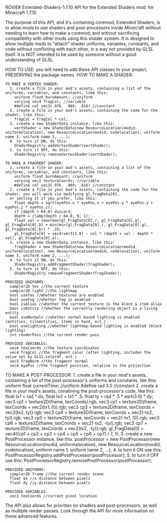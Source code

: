 
ROVIE# Extended-Shaders-1.7.10
API for the Extended Shaders mod, for Minecraft 1.7.10

The purpose of this API, and it's containing coremod, Extended Shaders, is to allow mods to use shaders and post-processors inside Minecraft without needing to learn how to make a coremod, and without sacrificing compatibility with other mods using this shader system.
It is designed to allow multiple mods to "attach" shader uniforms, variables, constants, and code without conflicting with each other, in a way not provided by GLSL itself.
It is NOT intended to be used by someone without a good understanding of GLSL.

HOW TO USE:
  you will need to add these API classes to your project, PRESERVING the package names.
  HOW TO MAKE A SHADER:
  
    TO MAKE A VERTEX SHADER:
      1. create a file in your mod's assets, containing a list of the uniforms, variables, and constants, like this:
        uniform float burnAmount; //uniform
        varying vec4 fragCol; //variable
        #define col vec3(.976, .969, .816) //constant
      2. create a file in your mod's assets, containing the code for the shader, like this:
        fragCol = fragCol * col;
      3. create a new ShaderData instance, like this:
        vertShader = new ShaderData(new ResourceLocation(modid, uniformslocation), new ResourceLocation(modid, codelocation), uniform name 1, uniform name 2, ...);
      4. to turn it ON, do this:
        ShaderRegistry.addVertexShader(vertShader);
      5. to turn it OFF, do this:
        ShaderRegistry.removeVertexShader(vertShader);
        
    TO MAKE A FRAGMENT SHADER:
      1. create a file in your mod's assets, containing a list of the uniforms, variables, and constants, like this:
        uniform float burnAmount; //uniform
        varying vec2 textureCoords; //variable
        #define col vec3(.976, .969, .816) //constant
      2. create a file in your mod's assets, containing the code for the shader. you will work via modifying gl_fragData[0],
      or setting it if you prefer, like this:
        float depth = sqrt(eyePos.x * eyePos.x + eyePos.y * eyePos.y + eyePos.z * eyePos.z);
        if (depth > 64.0) discard;
        depth = clamp(depth / 64.0, 0, 1);
        float val = (max(max(gl_FragData[0].r, gl_FragData[0].g), gl_FragData[0].b) + min(min(gl_FragData[0].r, gl_FragData[0].g), gl_FragData[0].b)) * .25;
        gl_FragData[0] = vec4(vec3(1.0) - col * (depth + val - depth * val), gl_FragData[0].a);
      3. create a new ShaderData instance, like this:
        fragShader = new ShaderData(new ResourceLocation(modid, uniformslocation), new ResourceLocation(modid, codelocation), uniform name 1, uniform name 2, ...);
      4. to turn it ON, do this:
        ShaderRegistry.addFragmentShader(fragShader);
      5. to turn it OFF, do this:
        ShaderRegistry.removeFragmentShader(fragShader);
        
    PROVIDED UNIFORMS:
      sampler2D tex //the current texture
      sampler2D light //the lightmap
      bool useTex //whether textures are enabled
      bool useFog //whether fog is enabled
      bool isAlias //whether the current texture is the block & item alias
      bool isEntity //whether the currently rendering object is a living entity
      bool useNormals //whether normal-based lighting is enabled (entities, tileentities, items in hand, ect.)
      bool useLighting //whether lightmap-based lighting is enabled (block lighting)
      int renderPass //the current render pass
      
    PROVIDED VARIABLES:
      vec4 texCoords //the texture coordinates
      vec4 fragCol //the fragment color (after lighting, includes the value set by GL11.color4f, ect.)
      vec3 fragNorm //the fragment normal
      vec4 eyePos //the fragment position, relative to the projection
	  
  TO MAKE A POST-PROCESSOR:
    1. create a file in your mod's assets, containing a list of the post-processor's uniforms and constants, like this:
      uniform float currentTime; //uniform
      #define rad 3.0 //constant
    2. create a file in your mod's assets, conatining the post-processor's code, like this:
      float tx1 = rad * dx;
      float tx2 = tx1 * .5;
      float ty = rad * .5 * sqrt(3.0) * dy;
      vec3 cp1 = texture2D(frame, texCoords).rgb;
      vec3 cp1 = texture2D(frame, texCoords + vec2(tx1, 0)).rgb;
      vec3 cp3 = texture2D(frame, texCoords + vec2(tx2, ty)).rgb;
      vec3 cp4 = texture2D(frame, texCoords + vec2(-tx2, ty)).rgb;
      vec3 cp5 = texture2D(frame, texCoords + vec2(-tx1, 0)).rgb;
      vec3 cp6 = texture2D(frame, texCoords + vec2(-tx2, -ty)).rgb;
      vec3 cp7 = texture2D(frame, texCoords + vec2(tx2, -ty)).rgb;
      gl_FragData[0] = vec4((cp1 + cp2 + cp3 + cp4 + cp5 + cp6 + cp7) / 7, 1);
    3. create a new PostProcessor instance, like this:
      postProcessor = new PostProcessor(new ResourceLocation(modid, uniformslocation), new ResourceLocation(modid, codelocation), uniform name 1, uniform name 2, ...);
    4. to turn it ON use this:
      PostProcessorRegistry.addPostProcessor(postProcessor);
    5. to turn it OFF use this:
      PostProcessorRegistry.removePostProcessor(postProcessor);
      
    PROVIDED UNIFORMS:
      sampler2D frame //the current render scene
      float dx //x-distance between pixels
      float dy //y-distance between pixels
      
    PROVIDED VARIABLES:
      vec2 texCoords //current pixel location

The API also allows for priorities on shaders and post-processors, as well as multiple render passes. Look through the API for more information on these advanced features.
